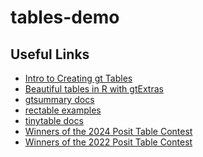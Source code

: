 
# tables-demo

<!-- badges: start -->
<!-- badges: end -->

## Useful Links

* [Intro to Creating gt Tables](https://gt.rstudio.com/articles/gt.html)
* [Beautiful tables in R with gtExtras](https://themockup.blog/posts/2022-06-13-gtextras-cran/)
* [gtsummary docs](https://www.danieldsjoberg.com/gtsummary/)
* [rectable examples](https://glin.github.io/reactable/articles/examples.html)
* [tinytable docs](https://vincentarelbundock.github.io/tinytable/)
* [Winners of the 2024 Posit Table Contest](https://posit.co/blog/2024-table-contest-winners/)
* [Winners of the 2022 Posit Table Contest](https://posit.co/blog/winners-of-the-2022-table-contest/)

